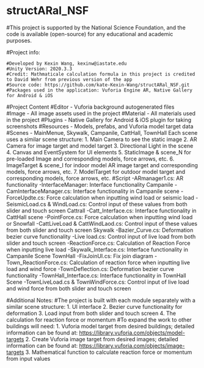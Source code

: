 # structARal_NSF 
#This project is supported by the National Science Foundation, and the code is available (open-source) for any educational and academic purposes.

#Project info: 

	#Developed by Kexin Wang, kexinw@iastate.edu
	#Unity Version: 2020.3.3
	#Credit: Mathmaticale calculation formula in this project is credited to David Wehr from previous version of the app
	#Source code: https://github.com/kate-Kexin-Wang/structARal_NSF.git
	#Packages used in the application: Vuforia Engine AR, Native Gallery for Android & iOS

#Project Content
#Editor - Vuforia background autogenerated files  
#Image - All image assets used in the project
#Material - All materials used in the project 
#Plugins - Native Gallery for Android & iOS plugin for taking screenshots 
#Resources - Models, prefabs, and Vuforia model target data 
#Scenes - MainMenue, Skywalk, Campanile, CattHall, TownHall 
	Each scene uses a similar scene structure: 
	1. Main Camera to see the static image 
	2. AR Camera for image target and model target 
	3. Directional Light in the scene 
	4. Canvas and EventSystem for UI elements 
	5. StaticImage & scene_N for pre-loaded Image and corresponding models, force arrows, etc.
	6. ImageTarget & scene_I for indoor model AR image target and corresponding models, force arrows, etc. 
	7. ModelTarget for outdoor model target and corresponding models, force arrows, etc. 
#Script 
	-ARmanager1.cs: AR functionality 
	-InterfaceManager: Interface functionality 
	Campanile
		-CamInterfaceManager.cs: Interface functionality in Campanile scene 
		-ForceUpdte.cs: Force calculation when inputting wind load or seismic load 
		-SeismicLoad.cs & WindLoad.cs: Control input of these values from both slider and touch screen 
	Cattrall 
		-Catt_Interface.cs: Interface functionality in CattHall scene
		-PointForce.cs: Force calculation when inputting wind load or Snowfall 
		-CattLiveLoad & CattWindLaod.cs: Control input of these values from both slider and touch screen 
	Skywalk
		-Bazier_Curve.cs: Deformation bezier curve functionality
		-Live load.cs: Control input of live load from both slider and touch screen
		-ReactionForce.cs: Calculation of Reaction Force when inputting live load 
		-Skywalk_Interface.cs: Interface functionality in Campanile Scene
	TownHall
		-FixJoinUI.cs: Fix join diagram
		-Town_ReactionForce.cs: Calculation of reaction force when inputting live load and wind force
		-TownDeflection.cs: Deformation bezier curve functionality
		-TownHall_Interface.cs: Interface functionality in TownHall Scene
		-TownLiveLoad.cs & TownWindForce.cs: Control input of live load and wind force from both slider and touch screen 


#Additional Notes: 
#The project is built with each module separately with a similar scene structure:
	1. UI interface
	2. Bezier curve functionality for deformation
	3. Load input from both slider and touch screen
	4. The calculation for reaction force or momentum 
#To expand the work to other buildings will need:
	1. Vuforia model target from desired buildings; detailed information can be found at: https://library.vuforia.com/objects/model-targets
	2. Create Vuforia image target from desired images; detailed information can be found at: https://library.vuforia.com/objects/image-targets
	3. Mathematical function to calculate reaction force or momentum from input values 